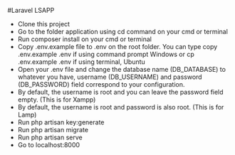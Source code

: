 #Laravel LSAPP

- Clone this project
- Go to the folder application using cd command on your cmd or terminal
- Run composer install on your cmd or terminal
- Copy .env.example file to .env on the root folder. You can type copy .env.example .env if using 
  command prompt Windows or cp .env.example .env if using terminal, Ubuntu
- Open your .env file and change the database name (DB_DATABASE) to whatever you have, username 
  (DB_USERNAME) and password (DB_PASSWORD) field correspond to your configuration.
- By default, the username is root and you can leave the password field empty. (This is for Xampp)
- By default, the username is root and password is also root. (This is for Lamp)
- Run php artisan key:generate
- Run php artisan migrate
- Run php artisan serve
- Go to localhost:8000
